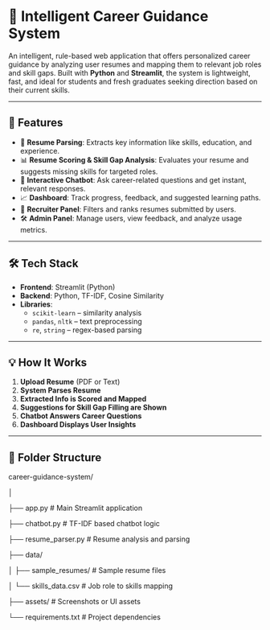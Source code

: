# 🎯 Intelligent Career Guidance System 

An intelligent, rule-based web application that offers personalized career guidance by analyzing user resumes and mapping them to relevant job roles and skill gaps. Built with **Python** and **Streamlit**, the system is lightweight, fast, and ideal for students and fresh graduates seeking direction based on their current skills.

---

## 🚀 Features

- 📄 **Resume Parsing**: Extracts key information like skills, education, and experience.
- 📊 **Resume Scoring & Skill Gap Analysis**: Evaluates your resume and suggests missing skills for targeted roles.
- 💬 **Interactive Chatbot**: Ask career-related questions and get instant, relevant responses.
- 📈 **Dashboard**: Track progress, feedback, and suggested learning paths.
- 🧪 **Recruiter Panel**: Filters and ranks resumes submitted by users.
- 🛠️ **Admin Panel**: Manage users, view feedback, and analyze usage metrics.

---

## 🛠️ Tech Stack

- **Frontend**: Streamlit (Python)
- **Backend**: Python, TF-IDF, Cosine Similarity
- **Libraries**: 
  - `scikit-learn` – similarity analysis
  - `pandas`, `nltk` – text preprocessing
  - `re`, `string` – regex-based parsing

---

## 💡 How It Works

1. **Upload Resume** (PDF or Text)
2. **System Parses Resume**
3. **Extracted Info is Scored and Mapped**
4. **Suggestions for Skill Gap Filling are Shown**
5. **Chatbot Answers Career Questions**
6. **Dashboard Displays User Insights**

---

## 📂 Folder Structure
career-guidance-system/

│

├── app.py # Main Streamlit application

├── chatbot.py # TF-IDF based chatbot logic

├── resume_parser.py # Resume analysis and parsing

├── data/

│ ├── sample_resumes/ # Sample resume files

│ └── skills_data.csv # Job role to skills mapping

├── assets/ # Screenshots or UI assets

└── requirements.txt # Project dependencies
